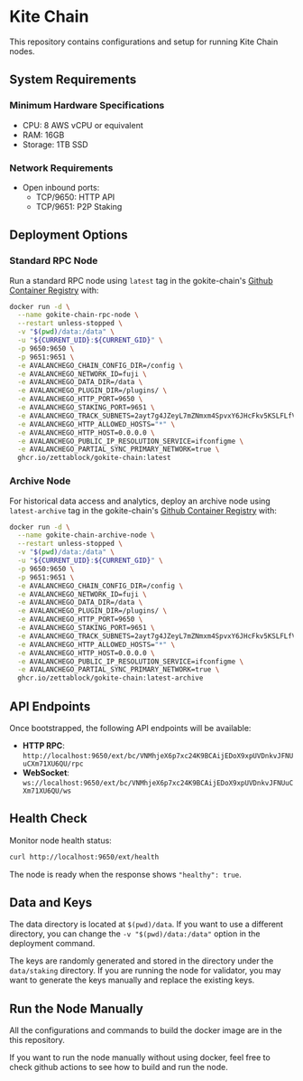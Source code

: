 # Kite Chain

This repository contains configurations and setup for running Kite Chain nodes.

## System Requirements

### Minimum Hardware Specifications

- CPU: 8 AWS vCPU or equivalent
- RAM: 16GB
- Storage: 1TB SSD


### Network Requirements

- Open inbound ports:
  - TCP/9650: HTTP API
  - TCP/9651: P2P Staking

## Deployment Options

### Standard RPC Node

Run a standard RPC node using `latest` tag in the gokite-chain's [Github Container Registry](https://github.com/Zettablock/gokite-chain/pkgs/container/gokite-chain) with:

```sh
docker run -d \
  --name gokite-chain-rpc-node \
  --restart unless-stopped \
  -v "$(pwd)/data:/data" \
  -u "${CURRENT_UID}:${CURRENT_GID}" \
  -p 9650:9650 \
  -p 9651:9651 \
  -e AVALANCHEGO_CHAIN_CONFIG_DIR=/config \
  -e AVALANCHEGO_NETWORK_ID=fuji \
  -e AVALANCHEGO_DATA_DIR=/data \
  -e AVALANCHEGO_PLUGIN_DIR=/plugins/ \
  -e AVALANCHEGO_HTTP_PORT=9650 \
  -e AVALANCHEGO_STAKING_PORT=9651 \
  -e AVALANCHEGO_TRACK_SUBNETS=2ayt7g4JZeyL7mZNmxm4SpvxY6JHcFkv5KSLFLfV7eQiu1MEck \
  -e AVALANCHEGO_HTTP_ALLOWED_HOSTS="*" \
  -e AVALANCHEGO_HTTP_HOST=0.0.0.0 \
  -e AVALANCHEGO_PUBLIC_IP_RESOLUTION_SERVICE=ifconfigme \
  -e AVALANCHEGO_PARTIAL_SYNC_PRIMARY_NETWORK=true \
  ghcr.io/zettablock/gokite-chain:latest
```

### Archive Node

For historical data access and analytics, deploy an archive node using `latest-archive` tag in the gokite-chain's [Github Container Registry](https://github.com/Zettablock/gokite-chain/pkgs/container/gokite-chain) with:

```sh
docker run -d \
  --name gokite-chain-archive-node \
  --restart unless-stopped \
  -v "$(pwd)/data:/data" \
  -u "${CURRENT_UID}:${CURRENT_GID}" \
  -p 9650:9650 \
  -p 9651:9651 \
  -e AVALANCHEGO_CHAIN_CONFIG_DIR=/config \
  -e AVALANCHEGO_NETWORK_ID=fuji \
  -e AVALANCHEGO_DATA_DIR=/data \
  -e AVALANCHEGO_PLUGIN_DIR=/plugins/ \
  -e AVALANCHEGO_HTTP_PORT=9650 \
  -e AVALANCHEGO_STAKING_PORT=9651 \
  -e AVALANCHEGO_TRACK_SUBNETS=2ayt7g4JZeyL7mZNmxm4SpvxY6JHcFkv5KSLFLfV7eQiu1MEck \
  -e AVALANCHEGO_HTTP_ALLOWED_HOSTS="*" \
  -e AVALANCHEGO_HTTP_HOST=0.0.0.0 \
  -e AVALANCHEGO_PUBLIC_IP_RESOLUTION_SERVICE=ifconfigme \
  -e AVALANCHEGO_PARTIAL_SYNC_PRIMARY_NETWORK=true \
  ghcr.io/zettablock/gokite-chain:latest-archive
```

## API Endpoints

Once bootstrapped, the following API endpoints will be available:

- **HTTP RPC**: `http://localhost:9650/ext/bc/VNMhjeX6p7xc24K9BCAijEDoX9xpUVDnkvJFNUuCXm71XU6QU/rpc`
- **WebSocket**: `ws://localhost:9650/ext/bc/VNMhjeX6p7xc24K9BCAijEDoX9xpUVDnkvJFNUuCXm71XU6QU/ws`

## Health Check

Monitor node health status:
```sh
curl http://localhost:9650/ext/health
```
The node is ready when the response shows `"healthy": true`.

## Data and Keys

The data directory is located at `$(pwd)/data`.
If you want to use a different directory, you can change the `-v "$(pwd)/data:/data"` option in the deployment command.

The keys are randomly generated and stored in the directory under the `data/staking` directory.
If you are running the node for validator, you may want to generate the keys manually and replace the existing keys.

## Run the Node Manually

All the configurations and commands to build the docker image are in the this repository.

If you want to run the node manually without using docker, feel free to check github actions to see how to build and run the node.
